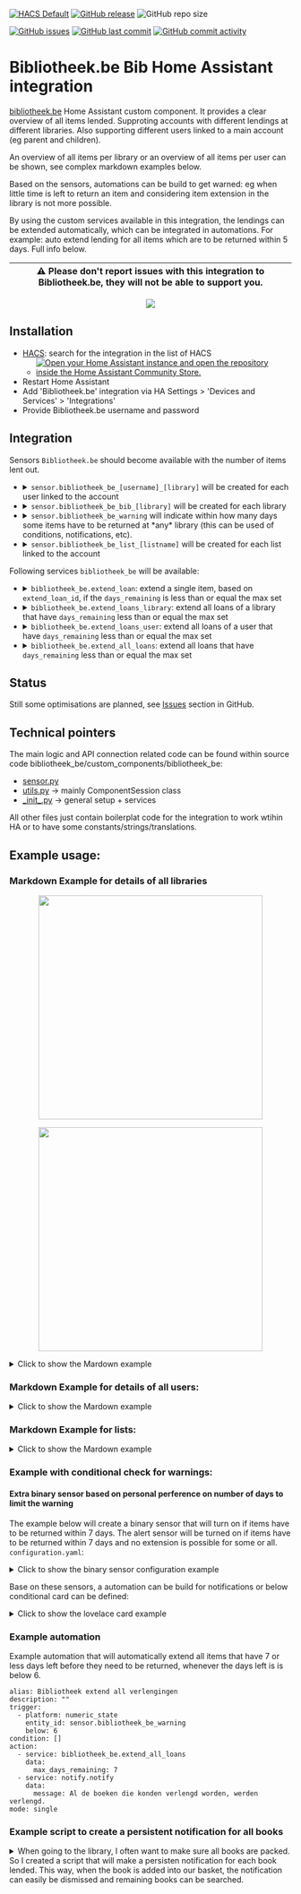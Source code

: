 [![HACS Default](https://img.shields.io/badge/HACS-Default-blue.svg)](https://github.com/hacs/default)
[![GitHub release](https://img.shields.io/github/release/myTselection/bibliotheek_be.svg)](https://github.com/myTselection/bibliotheek_be/releases)
![GitHub repo size](https://img.shields.io/github/repo-size/myTselection/bibliotheek_be.svg)

[![GitHub issues](https://img.shields.io/github/issues/myTselection/bibliotheek_be.svg)](https://github.com/myTselection/bibliotheek_be/issues)
[![GitHub last commit](https://img.shields.io/github/last-commit/myTselection/bibliotheek_be.svg)](https://github.com/myTselection/bibliotheek_be/commits/master)
[![GitHub commit activity](https://img.shields.io/github/commit-activity/m/myTselection/bibliotheek_be.svg)](https://github.com/myTselection/bibliotheek_be/graphs/commit-activity)

# Bibliotheek.be Bib Home Assistant integration
[bibliotheek.be](https://www.bibliotheek.be/) Home Assistant custom component. It provides a clear overview of all items lended. Supproting accounts with different lendings at different libraries. Also supporting different users linked to a main account (eg parent and children). 

An overview of all items per library or an overview of all items per user can be shown, see complex markdown examples below. 

Based on the sensors, automations can be build to get warned: eg when little time is left to return an item and considering item extension in the library is not more possible. 

By using the custom services available in this integration, the lendings can be extended automatically, which can be integrated in automations. For example: auto extend lending for all items which are to be returned within 5 days. Full info below.

| :warning: Please don't report issues with this integration to Bibliotheek.be, they will not be able to support you. |
| --------------------------------------------------------------------------------------------------------------------|

<p align="center"><img src="https://raw.githubusercontent.com/myTselection/bibliotheek_be/master/icon.png"/></p>


## Installation
- [HACS](https://hacs.xyz/): search for the integration in the list of HACS
	- [![Open your Home Assistant instance and open the repository inside the Home Assistant Community Store.](https://my.home-assistant.io/badges/hacs_repository.svg?style=flat-square)](https://my.home-assistant.io/redirect/hacs_repository/?owner=myTselection&repository=bibliotheek_be&category=integration)
- Restart Home Assistant
- Add 'Bibliotheek.be' integration via HA Settings > 'Devices and Services' > 'Integrations'
- Provide Bibliotheek.be username and password

## Integration
Sensors `Bibliotheek.be` should become available with the number of items lent out.
- <details><summary><code>sensor.bibliotheek_be_[username]_[library]</code> will be created for each user linked to the account</summary>

	| Attribute | Description |
	| --------- | ----------- |
	| State     | Number of loans by this user at this library |
	| `userid `   | Technical user id assigned by bibliotheek.be |
	| `barcode`   | The unique user barcode which is also shown on the library card |
	| `barcode_url`   | Image url of the unique user barcode which is also shown on the library card |
	| `num_loans` | Number of loans by this user at this library (same as state value) |
	| `loans_url` | URL for overview of loans by this user at this library |
	| `num_reservations`  | Number of reservations by this user at this library |
	| `reservations_url`  | URL for overview of reservations by this user at this library |
	| `open_amounts`  | Open amount (€) due to this library (eg related to fines) |
	| `username`  | First and lastname of the user |
	| `libraryName`  | Name of the library or the group of libraries |
	| `isExpired`  | Boolean indication if the user account is expired at this library |
	| `expirationDate`  | Date of experiation of the user account at this library |
	| `isBlocked`  | Boolean indication if the user account is blocked at this library |
	| `hasError`  | Boolean indication if the user account has an error at this library |
	| `entity_picture`  | General picture for library sensor, eg used by HA when showing the sensor on a map |
	| `name`  | Name of the user at this library |
	| `address`  | Address of the user |
	| `id`  | Unique technical id of the user at this library |
	| `libaryUrl`  | Base url of this libary |
	| `mail`  | Account email address of the user at this library |
	| `userMail`  | User email address of the user at this library |
	| `mailNotInSync`  | Boolean indication if the mail is not in sync at this library |
	| `pendingValidationDate`  | Date of pending validation of the user account at this library |
	| `supportsOnlineRenewal`  | Boolean indication if the user account supports online renewal at this library |
	| `wasRecentlyAdded`  | Boolean indication if the user account was recently added at this library |
	| `loandetails`  | Json containing all the loans of this user at this library. The structure of json is:<br/>  `{ 'item name' :` <br/>&nbsp;` { tile: 'title of the item', ` <br/>&nbsp;&nbsp;&nbsp;&nbsp;`author: 'author of the item', ` <br/>&nbsp;&nbsp;&nbsp;&nbsp;`loan_type: 'type of the item (eg book, dvd, ...) , ` <br/>&nbsp;&nbsp;&nbsp;&nbsp;`url: 'url of the specific item', ` <br/>&nbsp;&nbsp;&nbsp;&nbsp;`image_src: 'url to image of the item', ` <br/>&nbsp;&nbsp;&nbsp;&nbsp;`days_remaining: 'number of days by which the item has to be returned or extended', ` <br/>&nbsp;&nbsp;&nbsp;&nbsp;`loan_from: 'Start date of the loan', ` <br/>&nbsp;&nbsp;&nbsp;&nbsp;`loan_till: 'Date by which the item needs to be returned', ` <br/>&nbsp;&nbsp;&nbsp;&nbsp;`extend_loan_id: 'the id used to extend the item, if no id is available, the item can not be extended',` <br/>&nbsp;&nbsp;&nbsp;&nbsp;`library: 'name of the actual library location (city) where the item is belonging too',` <br/>&nbsp;&nbsp;&nbsp;&nbsp;`user: 'the user that lended the item',` <br/>&nbsp;&nbsp;&nbsp;&nbsp;`barcode: 'the barcode of the card that was used to lend the item' }`  |
	</details>
- <details><summary><code>sensor.bibliotheek_be_bib_[library]</code> will be created for each library</summary>

	| Attribute | Description |
	| --------- | ----------- |
	| State     | Min days left by which some items need to be returned |
	| `some_not_extendable` | True if some of the items that needs to be returned first (see state for nr of days) of this library can not be extended |
	| `lowest_till_date`   | Min date by which some items need to be returned |
	| `num_loans`  | Number of loans that need to be returned first (see state for nr of days)  |
	| `num_loans_total`  | Total number of loans at this library |
	| `loandetails`  | Json containing all the loans of this user at this library. The structure of json is:<br/>  `[{ 'item name' :` <br/>&nbsp;` { tile: 'title of the item', ` <br/>&nbsp;&nbsp;&nbsp;&nbsp;`author: 'author of the item', ` <br/>&nbsp;&nbsp;&nbsp;&nbsp;`loan_type: 'type of the item (eg book, dvd, ...) , ` <br/>&nbsp;&nbsp;&nbsp;&nbsp;`url: 'url of the specific item', ` <br/>&nbsp;&nbsp;&nbsp;&nbsp;`image_src: 'url to image of the item', ` <br/>&nbsp;&nbsp;&nbsp;&nbsp;`days_remaining: 'number of days by which the item has to be returned or extended', ` <br/>&nbsp;&nbsp;&nbsp;&nbsp;`loan_from: 'Start date of the loan', ` <br/>&nbsp;&nbsp;&nbsp;&nbsp;`loan_till: 'Date by which the item needs to be returned', ` <br/>&nbsp;&nbsp;&nbsp;&nbsp;`extend_loan_id: 'the id used to extend the item, if no id is available, the item can not be extended',` <br/>&nbsp;&nbsp;&nbsp;&nbsp;`library: 'name of the actual library location (city) where the item is belonging too',` <br/>&nbsp;&nbsp;&nbsp;&nbsp;`user: 'the user that lended the item',` <br/>&nbsp;&nbsp;&nbsp;&nbsp;`barcode: 'the barcode of the card that was used to lend the item' }]`  |
	| <loan_type> | Number of items of this loan type lended. For each loan type known this attribute will be added |
	| address | Street and city address details of the library |
	| latitude | GPS coordincates of the library, makes it possible to show the sensor on a map |
	| longitude | GPS coordincates of the library, makes it possible to show the sensor on a map |
	| phone | Phone number of the library |
	| email | Email address of the library |
	| opening_hours | Opening hours of the library |
	| closed_date | Closing days of the library with reason of closure |
	
	</details>
- <details><summary><code>sensor.bibliotheek_be_warning</code> will indicate within how many days some items have to be returned at *any* library (this can be used of conditions, notifications, etc).</summary>

	| Attribute | Description |
	| --------- | ----------- |
	| State     | Min days left by which some items need to be returned by any user linked to the account at any library |
	| `some_not_extendable` | True if some of the items that needs to be returned first (see state for nr of days) of this library can not be extended |
	| `lowest_till_date` | Min date by which some items need to be returned |
	| `num_loans`  | Number of loans that need to be returned first (see state for nr of days)  |
	| `num_loans_total`  | Total number of loans by any user at any library |
	| `library_name`  | Name(s) of the library at which some items need to be returned first (or comma spearated list of names) |
	
	</details>
- <details><summary><code>sensor.bibliotheek_be_list_[listname]</code> will be created for each list linked to the account</summary>

	| Attribute | Description |
	| --------- | ----------- |
	| State     | Number of items on the list |
	| `List name `   | Technical user id assigned by bibliotheek.be |
	| `List ID`   | The unique user barcode which is also shown on the library card |
	| `List URL`   | Image url of the unique user barcode which is also shown on the library card |
	| `List last changed` | Number of loans by this user at this library (same as state value) |
  | `List items`  | Json containing all the items linked to the list. The structure of json is:<br/>  `[{ tile: 'title of the item', ` <br/>&nbsp;&nbsp;&nbsp;&nbsp;`author: 'author of the item', ` <br/>&nbsp;&nbsp;&nbsp;&nbsp;`url: 'url of the item }]`  |
	
	</details>


Following services `bibliotheek_be` will be available:
- <details><summary><code>bibliotheek_be.extend_loan</code>: extend a single item, based on <code>extend_loan_id</code>, if the <code>days_remaining</code> is less than or equal the max set</summary> 
	
  ```
  service: bibliotheek_be.extend_loan
  data:
    extend_loan_id: 12345678 
    max_days_remaining: 8
  ``` 
		
  </details>	
- <details><summary><code>bibliotheek_be.extend_loans_library</code>: extend all loans of a library that have <code>days_remaining</code> less than or equal the max set</summary>
	
  ```
  service: bibliotheek_be.extend_loans_library
  data:
    library_name: 'City' 
    max_days_remaining: 8
  ```
    
	</details>
	  
- <details><summary><code>bibliotheek_be.extend_loans_user</code>: extend all loans of a user that have <code>days_remaining</code> less than or equal the max set</summary>
	
  ```
  service: bibliotheek_be.extend_loan
  data:
    barcode: '1234567890123'
    max_days_remaining: 8
  ```
		  
  </details>
	  
- <details><summary><code>bibliotheek_be.extend_all_loans</code>: extend all loans that have <code>days_remaining</code> less than or equal the max set</summary>
	
  ```
  service: bibliotheek_be.extend_loan
  data:
    max_days_remaining: 8
  ```
		  
	</details>

## Status
Still some optimisations are planned, see [Issues](https://github.com/myTselection/bibliotheek_be/issues) section in GitHub.

## Technical pointers
The main logic and API connection related code can be found within source code bibliotheek_be/custom_components/bibliotheek_be:
- [sensor.py](https://github.com/myTselection/bibliotheek_be/blob/master/custom_components/bibliotheek_be/sensor.py)
- [utils.py](https://github.com/myTselection/bibliotheek_be/blob/master/custom_components/bibliotheek_be/utils.py) -> mainly ComponentSession class
- [\_init\_.py](https://github.com/myTselection/bibliotheek_be/blob/master/custom_components/bibliotheek_be/_init_.py) -> general setup + services

All other files just contain boilerplat code for the integration to work wtihin HA or to have some constants/strings/translations.

## Example usage:
### Markdown Example for details of all libraries

<p align="center"><img src="https://raw.githubusercontent.com/myTselection/bibliotheek_be/master/Markdown%20Card%20example.png" width="400"/></p>
<p align="center"><img src="https://raw.githubusercontent.com/myTselection/bibliotheek_be/master/Markdown%20Card%20details%20example.png" width="400"/></p>

<details><summary>Click to show the Mardown example</summary>

```
type: markdown
content: >
  [<img
  src="https://raw.githubusercontent.com/myTselection/bibliotheek_be/master/icon.png"
  height="100"/>](https://beersel.bibliotheek.be)

  {% if state_attr('sensor.bibliotheek_be_warning','refresh_required') %}

  De gegevens moeten nog bijgewerkt worden!

  {% endif %}

  {% set libraries = states |
  selectattr("entity_id","match","^sensor.bibliotheek_be_bib*") |
  rejectattr("state", "match","unavailable") | list %}

  {% for library_device in libraries %}
    {% set library = library_device.entity_id %}
    ## {{state_attr(library,'libraryName') }}:
    {% set all_books = state_attr(library,'loandetails')| list |sort(attribute="days_remaining", reverse=False) %}
    {% if all_books %}
    {% set urgent_books = all_books | selectattr("days_remaining", "eq",int(state_attr(library,'days_left'))) | list |sort(attribute="extend_loan_id", reverse=False)%}
    {% set other_books = all_books | rejectattr("days_remaining", "eq",int(state_attr(library,'days_left'))) | list |sort(attribute="days_remaining", reverse=False)%}

    - {{state_attr(library,"num_loans") }} stuk{% if state_attr(library,'num_loans')|int > 1 %}s{% endif %} {% if state_attr(library,'some_not_extendable') %}**in te leveren** binnen{% else %}te verlengen in{% endif %} **{{states(library)}}** dag{% if states(library)|int > 1 %}en{% endif %}: {% if state_attr(library,'some_late') %} 🔴 {% endif %}{{strptime(state_attr(library,'lowest_till_date'), "%d/%m/%Y").strftime("%a %d/%m/%Y") }}

  <details>
      <summary>Toon details:</summary>
        {% for book in all_books  %}
  <details>
      <summary>{% if book.isLate %}🔴 {% endif %}{% if book.extend_loan_id %}{{ strptime(book.loan_till, "%d/%m/%Y").strftime("%a %d/%m/%Y") }}{% else %}<b>{{ strptime(book.loan_till, "%d/%m/%Y").strftime("%a %d/%m/%Y") }}</b>{% endif %}: {{ book.title }}{% if book.author != "-"%} ~ {{ book.author }}{% endif %}</summary> 

    |  |  |
    | :--- | :--- |
    | Binnen: | {{ book.days_remaining }} dagen |
    | Verlenging: | {% if book.extend_loan_id %}<a href="{{book.renewUrl}}" target="_blank">verlengbaar</a>{% else %}**Niet verlengbaar**{% endif %} |
    | Bibliotheek: | <a href="{{book.url}}" target="_blank">{{book.library}}</a> |
    | Gebruiker: | [{{book.user}} ({{book.barcode}})](https://barcodeapi.org/api/128/{{book.barcode}}) |
    | Type: | {% if book.loan_type == 'Unknown' %}Onbekend{% else %}{{book.loan_type}}{% endif %} |
    | Afbeelding: | [<img src="{{ book.image_src }}" height="100"/>]({{book.url}}) |

    </details>
        {% endfor %}
  </details>
    {% endif %}
    - <details><summary>In totaal {{state_attr(library,'num_total_loans') }} uitgeleend:</summary>
    
      - Boeken: {{state_attr(library,'Boek') }}
      - Onbekend: {{state_attr(library,'Unknown') }}
      - DVDs: {{state_attr(library,'Dvd') }}
      - Strips: {{state_attr(library,'Strip') }}
      
    </details>
    
    - <details><summary>Info Bib {{state_attr(library,'libraryName') }}</summary>


        - Url: {{state_attr(library,'url')}}
        - Adres: {{state_attr(library,'address')}}
        - GPS: [{{state_attr(library,'latitude')}},{{state_attr(library,'longitude')}}](http://maps.google.com/maps?daddr={{state_attr(library,'latitude')}},{{state_attr(library,'longitude')}}&ll=)
        - Tel: {{state_attr(library,'phone')}}
        - Email: {{state_attr(library,'email')}}
        - Openingsuren: 
           {% for key,value in state_attr(library,'opening_hours').items() %}
           - {{key}}: {{value | join(', ')}}{% if not value %}Gesloten{% endif %}
           {% endfor %}
        - Sluitingsdagen: 
           {% for closed in state_attr(library,'closed_dates') %}
           -  {{closed.date}}: {{closed.reason}} 
           {% endfor %}
  Laatst bijgewerkt: {{state_attr(library,'last update')| as_timestamp |
  timestamp_custom("%d %h %H:%M")}}
    {% endfor %}


```

</details>

### Markdown Example for details of all users:

<details><summary>Click to show the Mardown example</summary>

```
type: markdown
content: >-
  {% set library_users = states |
  selectattr("entity_id","match","^sensor.bibliotheek_be_*") |
  rejectattr("entity_id","match","^sensor.bibliotheek_be_bib*")|
  rejectattr("entity_id","match","^sensor.bibliotheek_be_list*")|
  rejectattr("entity_id","match","^sensor.bibliotheek_be_warning")| list%}

  {% for user_device in library_users %}

  {% set user = user_device.entity_id %}

  {% if state_attr(user,'num_loans') or 0 > 0 %}

  <details><summary><b>{{state_attr(user,'username') }}
  {{state_attr(user,'libraryName') }}:</b></summary>
    
    - Kaart {{state_attr(user,'barcode') }} ({{state_attr(user,'barcode_spell')| join(', ') }}): 
        [<img src="{{state_attr(user,'barcode_url') }}" height=100></img>]({{state_attr(user,'barcode_url') }})

    - Account vervalt {{state_attr(user,'expirationDate')}}{% if state_attr(user,'isExpired') %} Vervallen{% endif %}{% if state_attr(user,'isBlocked') %} Geblokkeerd{% endif %}{% if state_attr(user,'hasError') %} Foutief{% endif %}
    
    - Gereserveerde stuks: <a href="{{state_attr(user,'reservations_url')}}" target="_blank">{{state_attr(user,'num_reservations') }}</a>
    
    - Uitstaande boetes: {{state_attr(user,'open_amounts') }}
      {% if state_attr(user,'num_loans') > 0 %}
      {% set all_books = state_attr(user,'loandetails')  |sort(attribute="days_remaining", reverse=False)%}
    - In totaal <a href="{{state_attr(user,'loans_url')}}" target="_blank">{{state_attr(user,'num_loans') }}</a> uitgeleend{% if all_books %}
        {% for book in all_books %}
        - <details><summary>{% if book.isRenewable %}{{ strptime(book.dueDate, "%d/%m/%Y").strftime("%a %d/%m/%Y") }}{% else %}<b>{{ strptime(book.dueDate, "%d/%m/%Y").strftime("%a %d/%m/%Y") }}</b>{% endif %}: {{ book.title }}</summary> 
    
            |  |  |
            | :--- | :--- |
            | Binnen: | {{ book.days_remaining }} dagen |
            | Verlenging: | {% if book.isRenewable %}<a href="{{state_attr(user,'libaryUrl')}}{{book.renewUrl}}" target="_blank">verlengbaar</a>{% else %}**Niet verlengbaar**{% endif %} |
            | Bibliotheek: | <a href="{{state_attr(user,'libaryUrl')}}" target="_blank">{{book.location.libraryName}}</a> |
            
          </details>
        {% endfor %}
      {% endif %}
      {% else %}
    - Geen uitleningen
      {% endif %}
      Laatst bijgewerkt: {{state_attr(user,'last update')  | as_timestamp | timestamp_custom("%d-%m-%Y %H:%M")}}
    
    </details> 

  {% endif %}

  {% endfor %}

  {% for user_device in library_users %}

  {% set user = user_device.entity_id %}

  {% if state_attr(user,'num_loans') == 0 %}

  <details><summary><b>{{state_attr(user,'username') }}
  {{state_attr(user,'libraryName') }}:</b></summary>
    
    - Kaart {{state_attr(user,'barcode') }} ({{state_attr(user,'barcode_spell')| join(', ') }}):
    [<img src="{{state_attr(user,'barcode_url') }}" height=100></img>]({{state_attr(user,'barcode_url') }})
    
    - Account vervalt {{state_attr(user,'expirationDate')}}{% if state_attr(user,'isExpired') %} Vervallen{% endif %}{% if state_attr(user,'isBlocked') %} Geblokkeerd{% endif %}{% if state_attr(user,'hasError') %} Foutief{% endif %}
    
    - Gereserveerde stuks: <a href="{{state_attr(user,'reservations_url')}}" target="_blank">{{state_attr(user,'num_reservations') }}</a>
    
    - Uitstaande boetes: {{state_attr(user,'open_amounts') }}
    
    - <a href="{{state_attr(user,'loans_url')}}" target="_blank">Geen uitleningen</a>
    
      Laatst bijgewerkt: {{state_attr(user,'last update')  | as_timestamp | timestamp_custom("%d-%m-%Y %H:%M")}}

  </details>

  {% endif %}

  {% endfor %}
title: Gebruikers



```
</details>



### Markdown Example for lists:

<details><summary>Click to show the Mardown example</summary>

```
type: markdown
content: >-
  {% set librarylists = states |
  selectattr("entity_id","match","^sensor.bibliotheek_be_list*") | list %}
  
  {% for librarylist_device in librarylists %}
  
  {% set librarylist = librarylist_device.entity_id %}
  
  
  <details><summary><a href="{{state_attr(librarylist,'list_url') }}" target="_blank">{{state_attr(librarylist,'list_name') }}</a> #{{states(librarylist) }}, Lijst laatst bijgewerkt {{state_attr(librarylist,'list_last_changed') }}:</summary>
  
  {% set all_books = state_attr(librarylist,'list_items') | list %}
    {% for book in all_books %}
    - <a href="{{book.url}}" target="_blank">{{ book.title }}{% if book.author != "-"%} ~ {{ book.author }}{% endif %}</a>
    {% endfor %}
  </details> 
  
  {% endfor %}
title: Lijsten

```
</details>

### Example with conditional check for warnings:

#### Extra binary sensor based on personal perference on number of days to limit the warning
The example below will create a binary sensor that will turn on if items have to be returned within 7 days. The alert sensor will be turned on if items have to be returned within 7 days and no extension is possible for some or all.
`configuration.yaml`:

<details><summary>Click to show the binary sensor configuration example</summary>

```
binary_sensor:
  - platform: template
    sensors:
      bibliotheek_warning_7d:
        friendly_name: Bibliotheek Warning 7d
        value_template: >
           {{states('sensor.bibliotheek_be_warning')|int <= 7}}
  - platform: template
    sensors:
      bibliotheek_alert_7d:
        friendly_name: Bibliotheek Alert 7d
        value_template: >
           {{states('sensor.bibliotheek_be_warning')|int <= 7 and state_attr('sensor.bibliotheek_be_warning','some_not_extendable') == True}}
```
</details>

Base on these sensors, a automation can be build for notifications or below conditional card can be defined:
<details><summary>Click to show the lovelace card example</summary>

```
- type: conditional
conditions:
  - entity: binary_sensor.bibliotheek_warning_7d
	state: 'on'
  - entity: binary_sensor.bibliotheek_alert_7d
	state: 'off'
card:
  type: markdown
  content: ⏰Boeken verlengen deze week !
- type: conditional
conditions:
  - entity: binary_sensor.bibliotheek_warning_7d
	state: 'on'
  - entity: binary_sensor.bibliotheek_alert_7d
	state: 'on'
card:
  type: markdown
  content: ⏰Boeken binnen brengen deze week !
```

</details>

### Example automation
Example automation that will automatically extend all items that have 7 or less days left before they need to be returned, whenever the days left is is below 6.

```
alias: Bibliotheek extend all verlengingen
description: ""
trigger:
  - platform: numeric_state
    entity_id: sensor.bibliotheek_be_warning
    below: 6
condition: []
action:
  - service: bibliotheek_be.extend_all_loans
    data:
      max_days_remaining: 7
  - service: notify.notify
    data:
      message: Al de boeken die konden verlengd worden, werden verlengd.
mode: single
```

### Example script to create a persistent notification for all books
<details><summary>When going to the library, I often want to make sure all books are packed. So I created a script that will make a persisten notification for each book lended. This way, when the book is added into our basket, the notification can easily be dismissed and remaining books can be searched.</summary>

```
alias: Boeken notificaties
sequence:
  - variables:
      libraries: >-
        {{states | selectattr("entity_id","match","^sensor.bibliotheek_be_bib*")
        | rejectattr("state", "match","unavailable") |
        map(attribute='entity_id') | list}}
  - repeat:
      for_each: "{{libraries}}"
      sequence:
        - variables:
            library: "{{repeat.item}}"
        - repeat:
            for_each: >-
              {{state_attr(library,'loandetails')| list
              |sort(attribute="days_remaining", reverse=True)| list}}
            sequence:
              - variables:
                  book: "{{repeat.item}}"
              - service: notify.persistent_notification
                data:
                  title: "{{book.title}} ~ {{book.author}}"
                  message: >-
                    {% if book.extend_loan_id == '' %}<b>Kan NIET verlengd
                    worden</b><br>{% endif %} {{ book.days_remaining }} dagen:
                    {{strptime(book.loan_till,'%d/%m/%Y').strftime('%a
                    %d/%m/%Y')}}<br> {{state_attr(library,'libraryName')}}
        - service: notify.persistent_notification
          data:
            title: "{{state_attr(library,'libraryName')}}"
            message: >-
              - Openingsuren: {% for key,value in
              state_attr(library,'opening_hours').items() %} 
                  - {{key}}: {{value | join(',')}}{% if not value %}Gesloten{% endif %}{% endfor %} 
              - Sluitingsdagen: {% for closed in
              state_attr(library,'closed_dates') %} 
                  - {{closed.date}}: {{closed.reason}}{% endfor %}-
mode: single
icon: mdi:basket-check

```
</details>

